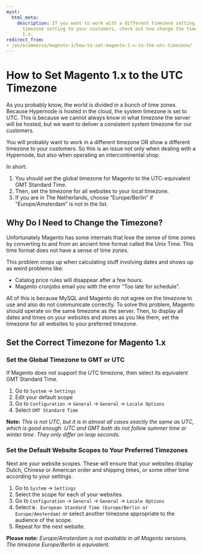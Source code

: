 ```yaml
---
myst:
  html_meta:
    description: If you want to work with a different timezone setting or show a different
      timezone setting to your customers, check out how change the timezone on Magento
      1.x.
redirect_from:
- /en/ecommerce/magento-1/how-to-set-magento-1-x-to-the-utc-timezone/
---
```


<!-- source: https://support.hypernode.com/en/ecommerce/magento-1/how-to-set-magento-1-x-to-the-utc-timezone/ -->

# How to Set Magento 1.x to the UTC Timezone

As you probably know, the world is divided in a bunch of time zones. Because Hypernode is hosted in the cloud, the system timezone is set to UTC. This is because we cannot always know in what timezone the server will be hosted, but we want to deliver a consistent system timezone for our customers.

You will probably want to work in a different timezone OR show a different timezone to your customers. So this is an issue not only when dealing with a Hypernode, but also when operating an intercontinental shop.

In short:

1. You should set the global timezone for Magento to the UTC-equivalent GMT Standard Time.
1. Then, set the timezone for all websites to your local timezone.
1. If you are in The Netherlands, choose “Europe/Berlin” if “Europe/Amsterdam” is not in the list.

## Why Do I Need to Change the Timezone?

Unfortunately Magento has some internals that lose the sense of time zones by converting to and from an ancient time format called the Unix Time. This time format does not have a sense of time zones.

This problem crops up when calculating stuff involving dates and shows up as weird problems like:

- Catalog price rules will disappear after a few hours.
- Magento cronjobs email you with the error “Too late for schedule”.

All of this is because MySQL and Magento do not agree on the timezone to use and also do not communicate correctly. To solve this problem, Magento should operate on the same timezone as the server. Then, to display all dates and times on your websites and stores as you like them, set the timezone for all websites to your preferred timezone.

## Set the Correct Timezone for Magento 1.x

### Set the Global Timezone to GMT or UTC

If Magento does not support the UTC timezone, then select its equivalent GMT Standard Time.

1. Go to `System` -> `Settings`
1. Edit your default scope
1. Go to `Configuration` -> `General` -> `General` -> `Locale Options`
1. Select `GMT Standard Time`

**Note:** *This is not UTC, but it is in almost all cases exactly the same as UTC, which is good enough. UTC and GMT both do not follow summer time or winter time. They only differ on leap seconds.*

### Set the Default Website Scopes to Your Preferred Timezones

Next are your website scopes. These will ensure that your websites display Dutch, Chinese or American order and shipping times, or some other time according to your settings.

1. Go to `System` -> `Settings`
1. Select the scope for each of your websites.
1. Go to `Configuration` -> `General` -> `General` -> `Locale Options`
1. Select `W. European Standard Time (Europe/Berlin or Europe/Amsterdam)` or select another timezone appropriate to the audience of the scope.
1. Repeat for the next website.

**Please note:** *Europe/Amsterdam is not available in all Magento versions. The timezone Europe/Berlin is equivalent.*
